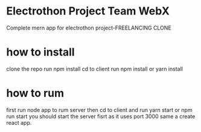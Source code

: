 # Electrothon Project Team WebX
Complete mern app for electrothon project-FREELANCING CLONE

# how to install
clone the repo
run npm install
cd to client
run npm install or yarn install

# how to rum 
first run node app to rum server
then cd to client and run yarn start or npm run start
you should start the server fisrt as it uses port 3000 same a create react app.
